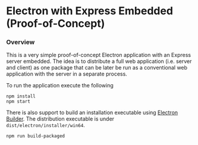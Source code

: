 # Electron with Express Embedded (Proof-of-Concept)

### Overview

This is a very simple proof-of-concept Electron application with an Express server embedded.  The idea is to distribute a full web application (i.e. server and client) as one package that can be later be run as a conventional web application with the server in a separate process.

To run the application execute the following

	npm install
	npm start

There is also support to build an installation executable using [Electron Builder](https://www.electron.build/).  The distribution executable is under `dist/electron/installer/win64`.

	npm run build-packaged